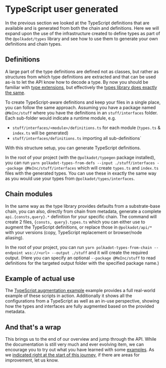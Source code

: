 # TypeScript user generated

In the previous section we looked at the TypeScript definitions that are available and is generated from both the chain and definitions. Here we will expand upon the use of the infrastructure created to define types as part of the `@polkadot/types` library and see how to use them to generate your own definitions and chain types.

## Definitions

A large part of the type definitions are defined not as classes, but rather as structures from which type definitions are extracted and that can be used as-is to let the API know how to decode a type. By now you should be familiar with [type extensions](types.extend.md), but effectively the [types library does exactly the same](https://github.com/polkadot-js/api/tree/master/packages/types/src/interfaces).

To create TypeScript-aware definitions and keep your files in a single place, you can follow the same approach. Assuming you have a package named `@MeInc/stuff` where you have the definitions in an `stuff/interfaces` folder. Each sub-folder would indicate a runtime module, e.g.

- `stuff/interfaces/<module>/definitions.ts` for each module (`types.ts` & `index.ts` will be generated)
- `stuff/interfaces/definitions.ts` importing all sub-definitions`

With this structure setup, you can generate TypeScript definitions.

In the root of your project (with the `@polkadot/typegen` package installed), you can run `yarn polkadot-types-from-defs --input ./stuff/interfaces --package @MeInc/stuff/interfaces` which will create `types.ts` and `index.ts` files with the generated types. You can use these in exactly the same way as you would use your types from `@polkadot/types/interfaces`.

## Chain modules

In the same way as the type library provides defaults from a substrate-base chain, you can also, directly from chain from metadata, generate a complete `api.{consts,query}.*` definition for your specific chain. The command will create 2 files, `{consts, query}.types.ts` which you can either use to augment the TypeScript definitions, or replace those in `@polkadot/api/*` with your versions (copy, TypeScript replacement or browser/node aliasing).

In the root of your project, you can run `yarn polkadot-types-from-chain --endpoint wss://<url> --output ./stuff` and it will create the required output. (Here you can specify an optional `--package @MeInc/stuff` to read definitions for the targeted output folder with the specified package name.)

## Example of actual use

The [TypeScript augmentation example](../examples/promise/90_typegen/) example provides a full real-world example of these scripts in action. Additionally it shows all the configurations from a TypeScript as well as an in-use perspective, showing how the types and interfaces are fully augmented based on the provided metadata.

## And that's a wrap

This brings us to the end of our overview and jump through the API. While the documentation is still very much and ever evolving item, we can encourage you to try out what you have learned with some [examples](../examples). As we [indicated right at the start of this journey](README.md#help-us-help-others), if there are areas for improvement, let us know.
